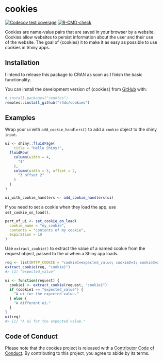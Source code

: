
<!-- README.md is generated from README.Rmd. Please edit that file -->

# cookies

<!-- badges: start -->

[![Codecov test
coverage](https://codecov.io/gh/r4ds/cookies/branch/main/graph/badge.svg)](https://app.codecov.io/gh/r4ds/cookies?branch=main)
[![R-CMD-check](https://github.com/r4ds/cookies/actions/workflows/R-CMD-check.yaml/badge.svg)](https://github.com/r4ds/cookies/actions/workflows/R-CMD-check.yaml)
<!-- badges: end -->

Cookies are name-value pairs that are saved in your browser by a
website. Cookies allow websites to persist information about the user
and their use of the website. The goal of {cookies} it to make it as
easy as possible to use cookies in Shiny apps.

## Installation

I intend to release this package to CRAN as soon as I finish the basic
functionality.

You can install the development version of {cookies} from
[GitHub](https://github.com/) with:

``` r
# install.packages("remotes")
remotes::install_github("r4ds/cookies")
```

## Examples

Wrap your ui with `add_cookie_handlers()` to add a `cookie` object to
the shiny `input`.

``` r
ui <- shiny::fluidPage(
    title = "Hello Shiny!",
  fluidRow(
    column(width = 4,
      "4"
    ),
    column(width = 3, offset = 2,
      "3 offset 2"
    )
  )
)

ui_with_cookie_handlers <- add_cookie_handlers(ui)
```

If you need to set a cookie when they load the app, use
`set_cookie_on_load()`.

``` r
part_of_ui <- set_cookie_on_load(
  cookie_name = "my_cookie", 
  contents = "contents of my cookie",
  expiration = 10
)
```

Use `extract_cookie()` to extract the value of a named cookie from the
request object, passed to the ui when a Shiny app loads.

``` r
req <- list(HTTP_COOKIE = "cookie1=expected_value; cookie2=1; cookie3=2")
extract_cookie(req, "cookie1")
#> [1] "expected_value"

ui <- function(request) {
  cookie1 <- extract_cookie(request, "cookie1")
  if (cookie1 == "expected_value") {
    "A ui for the expected value."
  } else {
    "A different ui."
  }
}
ui(req)
#> [1] "A ui for the expected value."
```

## Code of Conduct

Please note that the cookies project is released with a [Contributor
Code of
Conduct](https://contributor-covenant.org/version/2/1/CODE_OF_CONDUCT.html).
By contributing to this project, you agree to abide by its terms.
